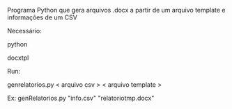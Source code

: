 Programa Python que gera arquivos .docx a partir de um arquivo template e informações de um CSV

Necessário:

python

docxtpl

Run:

genrelatorios.py \< arquivo csv \> \< arquivo template \>

Ex: genRelatorios.py "info.csv" "relatoriotmp.docx"
